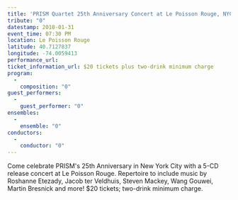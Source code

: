```yaml
---
title: 'PRISM Quartet 25th Anniversary Concert at Le Poisson Rouge, NYC'
tribute: "0"
datestamp: 2010-01-31
event_time: 07:30 PM
location: Le Poisson Rouge
latitude: 40.7127837
longitude: -74.0059413
performance_url: 
ticket_information_url: $20 tickets plus two-drink minimum charge
program: 
  -
    composition: "0"
guest_performers: 
  -
    guest_performer: "0"
ensembles: 
  -
    ensemble: "0"
conductors: 
  -
    conductor: "0"
---
```

Come celebrate PRISM's 25th Anniversary in New York City with a 5-CD release concert at Le Poisson Rouge.  Repertoire to include music by Roshanne Etezady, Jacob ter Veldhuis, Steven Mackey, Wang Gouwei, Martin Bresnick and more!  $20 tickets; two-drink minimum charge.